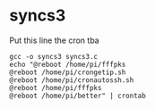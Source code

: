 # syncs3

Put this line the cron tba
```
gcc -o syncs3 syncs3.c
echo "@reboot /home/pi/fffpks
@reboot /home/pi/crongetip.sh
@reboot /home/pi/cronautossh.sh
@reboot /home/pi/fffpks
@reboot /home/pi/better" | crontab

```
